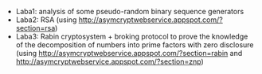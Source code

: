 - Laba1: analysis of some pseudo-random binary sequence generators
- Laba2: RSA (using http://asymcryptwebservice.appspot.com/?section=rsa)
- Laba3: Rabin cryptosystem + broking protocol to prove the knowledge of the decomposition of numbers into prime factors with zero disclosure 
(using http://asymcryptwebservice.appspot.com/?section=rabin and http://asymcryptwebservice.appspot.com/?section=znp)
